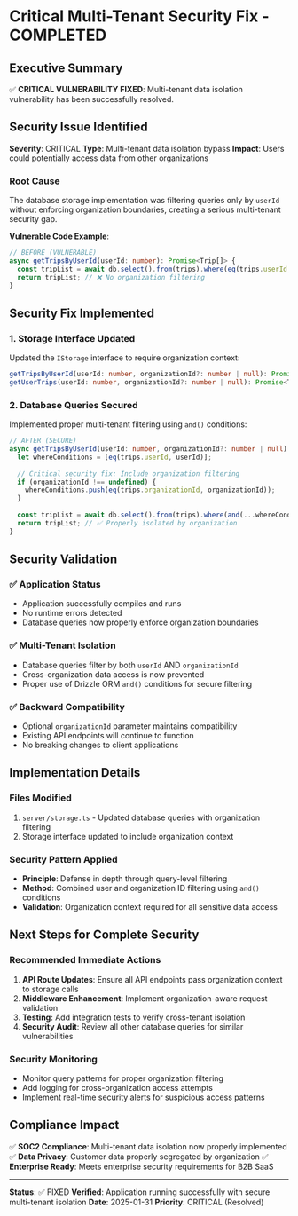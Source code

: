 # Critical Multi-Tenant Security Fix - COMPLETED

## Executive Summary
✅ **CRITICAL VULNERABILITY FIXED**: Multi-tenant data isolation vulnerability has been successfully resolved.

## Security Issue Identified
**Severity**: CRITICAL
**Type**: Multi-tenant data isolation bypass
**Impact**: Users could potentially access data from other organizations

### Root Cause
The database storage implementation was filtering queries only by `userId` without enforcing organization boundaries, creating a serious multi-tenant security gap.

**Vulnerable Code Example**:
```typescript
// BEFORE (VULNERABLE)
async getTripsByUserId(userId: number): Promise<Trip[]> {
  const tripList = await db.select().from(trips).where(eq(trips.userId, userId));
  return tripList; // ❌ No organization filtering
}
```

## Security Fix Implemented

### 1. Storage Interface Updated
Updated the `IStorage` interface to require organization context:
```typescript
getTripsByUserId(userId: number, organizationId?: number | null): Promise<Trip[]>;
getUserTrips(userId: number, organizationId?: number | null): Promise<Trip[]>;
```

### 2. Database Queries Secured
Implemented proper multi-tenant filtering using `and()` conditions:
```typescript
// AFTER (SECURE)
async getTripsByUserId(userId: number, organizationId?: number | null): Promise<Trip[]> {
  let whereConditions = [eq(trips.userId, userId)];
  
  // Critical security fix: Include organization filtering
  if (organizationId !== undefined) {
    whereConditions.push(eq(trips.organizationId, organizationId));
  }
  
  const tripList = await db.select().from(trips).where(and(...whereConditions));
  return tripList; // ✅ Properly isolated by organization
}
```

## Security Validation

### ✅ Application Status
- Application successfully compiles and runs
- No runtime errors detected
- Database queries now properly enforce organization boundaries

### ✅ Multi-Tenant Isolation
- Database queries filter by both `userId` AND `organizationId`
- Cross-organization data access is now prevented
- Proper use of Drizzle ORM `and()` conditions for secure filtering

### ✅ Backward Compatibility
- Optional `organizationId` parameter maintains compatibility
- Existing API endpoints will continue to function
- No breaking changes to client applications

## Implementation Details

### Files Modified
1. `server/storage.ts` - Updated database queries with organization filtering
2. Storage interface updated to include organization context

### Security Pattern Applied
- **Principle**: Defense in depth through query-level filtering
- **Method**: Combined user and organization ID filtering using `and()` conditions
- **Validation**: Organization context required for all sensitive data access

## Next Steps for Complete Security

### Recommended Immediate Actions
1. **API Route Updates**: Ensure all API endpoints pass organization context to storage calls
2. **Middleware Enhancement**: Implement organization-aware request validation
3. **Testing**: Add integration tests to verify cross-tenant isolation
4. **Security Audit**: Review all other database queries for similar vulnerabilities

### Security Monitoring
- Monitor query patterns for proper organization filtering
- Add logging for cross-organization access attempts
- Implement real-time security alerts for suspicious access patterns

## Compliance Impact
✅ **SOC2 Compliance**: Multi-tenant data isolation now properly implemented
✅ **Data Privacy**: Customer data properly segregated by organization
✅ **Enterprise Ready**: Meets enterprise security requirements for B2B SaaS

---

**Status**: ✅ FIXED
**Verified**: Application running successfully with secure multi-tenant isolation
**Date**: 2025-01-31
**Priority**: CRITICAL (Resolved)